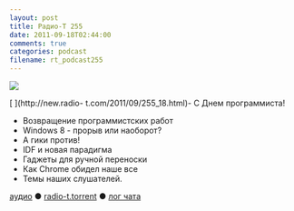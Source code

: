 ```yaml
---
layout: post
title: Радио-Т 255
date: 2011-09-18T02:44:00
comments: true
categories: podcast
filename: rt_podcast255
---
```

![](https://radio-t.com/images/radio-t/rt255.png)

[
](http://new.radio- t.com/2011/09/255_18.html)- С Днем программиста!
- Возвращение программистских работ
- Windows 8 - прорыв или наоборот?
- А гики против!
- IDF и новая парадигма
- Гаджеты для ручной переноски
- Как Chrome обидел наше все
- Темы наших слушателей.

[аудио](http://archive.rucast.net/radio-t/media/rt_podcast255.mp3) ● [radio-t.torrent](http://www.radio-t.com/torrents/rt_podcast255.mp3.torrent) ● [лог чата](http://chat.radio-t.com/logs/radio-t-255.html)<audio src="http://archive.rucast.net/radio-t/media/rt_podcast255.mp3" preload="none"></audio>
